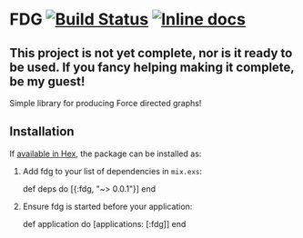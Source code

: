 # FDG [![Build Status](https://travis-ci.org/johnhamelink/elixir-fdg.svg?branch=master)](https://travis-ci.org/johnhamelink/elixir-fdg) [![Inline docs](http://inch-ci.org/github/johnhamelink/elixir-fdg.svg)](http://inch-ci.org/github/johnhamelink/elixir-fdg)

## This project is not yet complete, nor is it ready to be used. If you fancy helping making it complete, be my guest!

Simple library for producing Force directed graphs!

## Installation

If [available in Hex](https://hex.pm/docs/publish), the package can be installed as:

  1. Add fdg to your list of dependencies in `mix.exs`:

        def deps do
          [{:fdg, "~> 0.0.1"}]
        end

  2. Ensure fdg is started before your application:

        def application do
          [applications: [:fdg]]
        end
